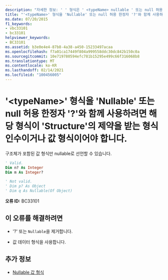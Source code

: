 ```yaml
---
description: "자세한 정보: ' ' 형식은 ' <typeName> nullable ' 또는 null 허용 한정자 '? '와 함께 사용 하기 위해 ' Structure '로 제한 되는 값 형식 또는 형식 인수 여야 합니다."
title: "'<typeName>' 형식을 'Nullable' 또는 null 허용 한정자 '?'와 함께 사용하려면 해당 형식이 'Structure'의 제약을 받는 형식 인수이거나 값 형식이어야 합니다."
ms.date: 07/20/2015
f1_keywords:
- vbc33101
- bc33101
helpviewer_keywords:
- BC33101
ms.assetid: b3e0e4e4-87b8-4a38-a450-15233497acaa
ms.openlocfilehash: f7a01ca17449f804a999558ddc30dc842b150c0a
ms.sourcegitcommit: 10e719780594efc781b15295e499c66f316068b8
ms.translationtype: MT
ms.contentlocale: ko-KR
ms.lasthandoff: 02/14/2021
ms.locfileid: "100456005"
---
```

# <a name="type-typename-must-be-a-value-type-or-a-type-argument-constrained-to-structure-in-order-to-be-used-with-nullable-or-nullable-modifier-"></a>'\<typeName>' 형식을 'Nullable' 또는 null 허용 한정자 '?'와 함께 사용하려면 해당 형식이 'Structure'의 제약을 받는 형식 인수이거나 값 형식이어야 합니다.

구조체가 포함된 값 형식만 nullable로 선언할 수 있습니다.  
  
```vb  
' Valid.  
Dim n? As Integer  
Dim m As Integer?  
  
' Not valid.  
' Dim p? As Object  
' Dim q As Nullable(Of Object)  
```  
  
 **오류 ID:** BC33101  
  
## <a name="to-correct-this-error"></a>이 오류를 해결하려면  
  
- '?' 또는 `Nullable`을 제거합니다.  
  
- 값 데이터 형식을 사용합니다.  
  
## <a name="see-also"></a>추가 정보

- [Nullable 값 형식](../programming-guide/language-features/data-types/nullable-value-types.md)
